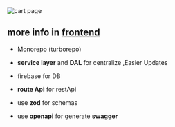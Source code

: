 <img src="public/monorepo.png" alt="cart page" />

## ****more info in <ins>[frontend](https://github.com/saragholampour971/Grocery)****</ins>

- Monorepo (turborepo)

- **service layer** and **DAL** for centralize ,Easier Updates
- firebase for DB
- **route Api** for restApi
- use **zod** for schemas
- use **openapi** for generate **swagger**
